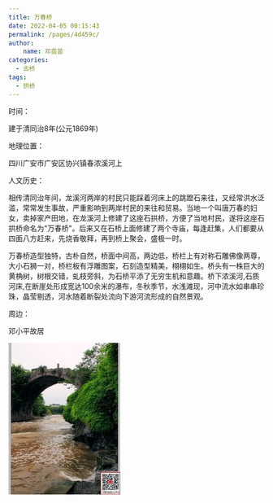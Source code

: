 ```yaml
---
title: 万春桥
date: 2022-04-05 00:15:43
permalink: /pages/4d459c/
author:
    name: 邓苗苗
categories:
  - 古桥
tags:
  - 拱桥 
---
```

时间：

建于清同治8年(公元1869年)

地理位置：

四川广安市广安区协兴镇春浓溪河上

人文历史：

相传清同治年间，龙溪河两岸的村民只能踩着河床上的跳蹬石来往，又经常洪水泛滥，常常发生事故，严重影响到两岸村民的来往和贸易。当地一个叫唐万春的妇女，卖掉家产田地，在龙溪河上修建了这座石拱桥，方便了当地村民，遂将这座石拱桥命名为"万春桥"。后来又在石桥上面修建了两个寺庙，每逢赶集，人们都要从四面八方赶来，先烧香敬拜，再到桥上聚会，盛极一时。

万春桥造型独特，古朴自然，桥面中间高，两边低，桥栏上有对称石雕佛像两尊，大小石狮一对，桥栏板有浮雕图案，石刻造型精美，栩栩如生。桥头有一株巨大的黄桷树，树根交错，虬枝旁斜，为石桥平添了无穷生机和意趣。桥下浓溪河,石质河床,在断崖处形成宽达100余米的瀑布，冬秋季节，水浅滩现，河中流水如串串珍珠，晶莹剔透，河水随着断裂处流向下游河流形成的自然景观。

周边：

邓小平故居

![万春桥](/img/photo/49.jpg)
